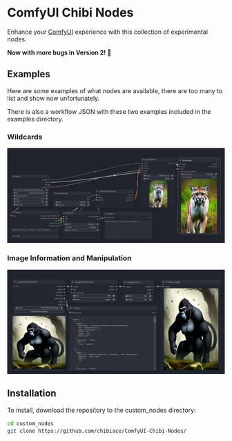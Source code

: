 # ComfyUI Chibi Nodes

Enhance your [ComfyUI](https://github.com/comfyanonymous/ComfyUI) experience with this collection of experimental nodes.

**Now with more bugs in Version 2! 🎉**

## Examples
Here are some examples of what nodes are available, there are too many to list and show now unfortunately.

There is also a workflow JSON with these two examples included in the examples directory.

### Wildcards

![Screenshot1](https://github.com/chibiace/ComfyUI-Chibi-Nodes/blob/main/screenshot1.png)


### Image Information and Manipulation

![Screenshot2](https://github.com/chibiace/ComfyUI-Chibi-Nodes/blob/main/screenshot2.png)


## Installation

To install, download the repository to the custom_nodes directory:

```bash
cd custom_nodes
git clone https://github.com/chibiace/ComfyUI-Chibi-Nodes/
```

